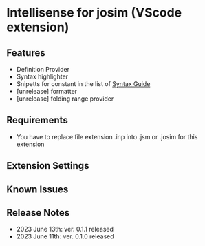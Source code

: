 # Intellisense for josim (VScode extension)
## Features

- Definition Provider
- Syntax highlighter
- Snipetts for constant in the list of [Syntax Guide](https://joeydelp.github.io/JoSIM/syntax/)
- [unrelease] formatter
- [unrelease] folding range provider

## Requirements

- You have to replace file extension .inp into .jsm or .josim for this extension

## Extension Settings
## Known Issues
## Release Notes
- 2023 June 13th: ver. 0.1.1 released
- 2023 June 11th: ver. 0.1.0 released